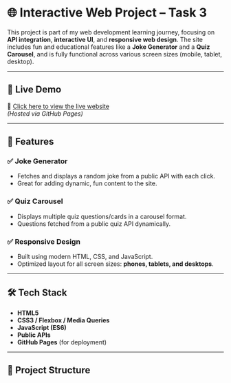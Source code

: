 # 🌐 Interactive Web Project – Task 3

This project is part of my web development learning journey, focusing on **API integration**, **interactive UI**, and **responsive web design**. The site includes fun and educational features like a **Joke Generator** and a **Quiz Carousel**, and is fully functional across various screen sizes (mobile, tablet, desktop).

---

## 🚀 Live Demo

🔗 [Click here to view the live website](https://yourusername.github.io/your-repo-name/)  
_(Hosted via GitHub Pages)_

---

## 📌 Features

### ✅ Joke Generator
- Fetches and displays a random joke from a public API with each click.
- Great for adding dynamic, fun content to the site.

### ✅ Quiz Carousel
- Displays multiple quiz questions/cards in a carousel format.
- Questions fetched from a public quiz API dynamically.

### ✅ Responsive Design
- Built using modern HTML, CSS, and JavaScript.
- Optimized layout for all screen sizes: **phones, tablets, and desktops**.

---

## 🛠️ Tech Stack

- **HTML5**
- **CSS3 / Flexbox / Media Queries**
- **JavaScript (ES6)**
- **Public APIs**
- **GitHub Pages** (for deployment)

---

## 📂 Project Structure


